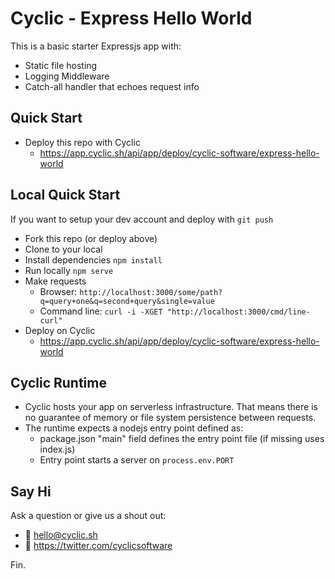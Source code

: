 # Cyclic - Express Hello World

This is a basic starter Expressjs app with:

- Static file hosting
- Logging Middleware
- Catch-all handler that echoes request info

## Quick Start

- Deploy this repo with Cyclic
  - https://app.cyclic.sh/api/app/deploy/cyclic-software/express-hello-world

## Local Quick Start

If you want to setup your dev account and deploy with `git push`

- Fork this repo (or deploy above)
- Clone to your local
- Install dependencies `npm install`
- Run locally `npm serve`
- Make requests
  - Browser: `http://localhost:3000/some/path?q=query+one&q=second+query&single=value`
  - Command line: `curl -i -XGET "http://localhost:3000/cmd/line-curl"`
- Deploy on Cyclic
  - https://app.cyclic.sh/api/app/deploy/cyclic-software/express-hello-world

## Cyclic Runtime

- Cyclic hosts your app on serverless infrastructure. That means there is no guarantee of memory or file system persistence between requests.
- The runtime expects a nodejs entry point defined as:
  - package.json "main" field defines the entry point file (if missing uses index.js)
  - Entry point starts a server on `process.env.PORT`

## Say Hi

Ask a question or give us a shout out:

- 💌 hello@cyclic.sh
- 🐣 https://twitter.com/cyclicsoftware


Fin.
